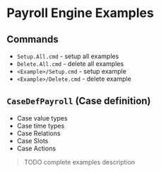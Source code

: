 # Payroll Engine Examples

## Commands
- `Setup.All.cmd` - setup all examples
- `Delete.All.cmd` - delete all examples
- `<Example>/Setup.cmd` - setup example
- `<Example>/Delete.cmd` - delete example

## `CaseDefPayroll` (Case definition)
- Case value types
- Case time types
- Case Relations
- Case Slots
- Case Actions

> TODO complete examples description